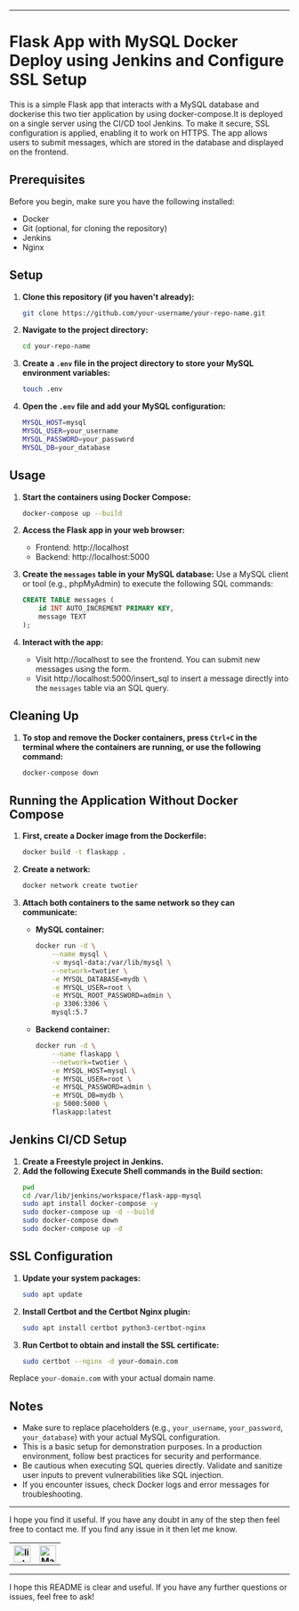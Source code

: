 

---

# Flask App with MySQL Docker Deploy using Jenkins and Configure SSL Setup

This is a simple Flask app that interacts with a MySQL database and dockerise this two tier application by using docker-compose.It is deployed on a single server using the CI/CD tool Jenkins. To make it secure, SSL configuration is applied, enabling it to work on HTTPS. The app allows users to submit messages, which are stored in the database and displayed on the frontend.

## Prerequisites
Before you begin, make sure you have the following installed:

- Docker
- Git (optional, for cloning the repository)
- Jenkins
- Nginx

## Setup

1. **Clone this repository (if you haven't already):**
    ```sh
    git clone https://github.com/your-username/your-repo-name.git
    ```

2. **Navigate to the project directory:**
    ```sh
    cd your-repo-name
    ```

3. **Create a `.env` file in the project directory to store your MySQL environment variables:**
    ```sh
    touch .env
    ```

4. **Open the `.env` file and add your MySQL configuration:**
    ```sh
    MYSQL_HOST=mysql
    MYSQL_USER=your_username
    MYSQL_PASSWORD=your_password
    MYSQL_DB=your_database
    ```

## Usage

1. **Start the containers using Docker Compose:**
    ```sh
    docker-compose up --build
    ```

2. **Access the Flask app in your web browser:**
    - Frontend: http://localhost
    - Backend: http://localhost:5000

3. **Create the `messages` table in your MySQL database:**
    Use a MySQL client or tool (e.g., phpMyAdmin) to execute the following SQL commands:
    ```sql
    CREATE TABLE messages (
        id INT AUTO_INCREMENT PRIMARY KEY,
        message TEXT
    );
    ```

4. **Interact with the app:**
    - Visit http://localhost to see the frontend. You can submit new messages using the form.
    - Visit http://localhost:5000/insert_sql to insert a message directly into the `messages` table via an SQL query.

## Cleaning Up

1. **To stop and remove the Docker containers, press `Ctrl+C` in the terminal where the containers are running, or use the following command:**
    ```sh
    docker-compose down
    ```

## Running the Application Without Docker Compose

1. **First, create a Docker image from the Dockerfile:**
    ```sh
    docker build -t flaskapp .
    ```

2. **Create a network:**
    ```sh
    docker network create twotier
    ```

3. **Attach both containers to the same network so they can communicate:**

    - **MySQL container:**
        ```sh
        docker run -d \
            --name mysql \
            -v mysql-data:/var/lib/mysql \
            --network=twotier \
            -e MYSQL_DATABASE=mydb \
            -e MYSQL_USER=root \
            -e MYSQL_ROOT_PASSWORD=admin \
            -p 3306:3306 \
            mysql:5.7
        ```

    - **Backend container:**
        ```sh
        docker run -d \
            --name flaskapp \
            --network=twotier \
            -e MYSQL_HOST=mysql \
            -e MYSQL_USER=root \
            -e MYSQL_PASSWORD=admin \
            -e MYSQL_DB=mydb \
            -p 5000:5000 \
            flaskapp:latest
        ```

## Jenkins CI/CD Setup

1. **Create a Freestyle project in Jenkins.**
2. **Add the following Execute Shell commands in the Build section:**
    ```sh
    pwd
    cd /var/lib/jenkins/workspace/flask-app-mysql
    sudo apt install docker-compose -y
    sudo docker-compose up -d --build
    sudo docker-compose down
    sudo docker-compose up -d
    ```

## SSL Configuration

1. **Update your system packages:**
    ```sh
    sudo apt update
    ```

2. **Install Certbot and the Certbot Nginx plugin:**
    ```sh
    sudo apt install certbot python3-certbot-nginx
    ```

3. **Run Certbot to obtain and install the SSL certificate:**
    ```sh
    sudo certbot --nginx -d your-domain.com
    ```

Replace `your-domain.com` with your actual domain name.

## Notes

- Make sure to replace placeholders (e.g., `your_username`, `your_password`, `your_database`) with your actual MySQL configuration.
- This is a basic setup for demonstration purposes. In a production environment, follow best practices for security and performance.
- Be cautious when executing SQL queries directly. Validate and sanitize user inputs to prevent vulnerabilities like SQL injection.
- If you encounter issues, check Docker logs and error messages for troubleshooting.

---

I hope you find it useful. If you have any doubt in any of the step then feel free to contact me. If you find any issue in it then let me know.

<table>
  <tr>
    <th><a href="https://www.linkedin.com/in/prateek-mudgal-devops" target="_blank"><img src="https://img.icons8.com/color/452/linkedin.png" alt="linkedin" width="30"/></a></th>
    <th><a href="mailto:mudgalprateek00@gmail.com" target="_blank"><img src="https://img.icons8.com/color/344/gmail-new.png" alt="Mail" width="30"/></a></th>
  </tr>
</table>

---

I hope this README is clear and useful. If you have any further questions or issues, feel free to ask!
